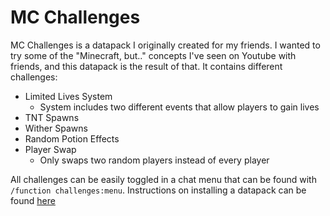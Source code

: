 # MC Challenges
MC Challenges is a datapack I originally created for my friends. I wanted to try some of the "Minecraft, but.." concepts I've seen on Youtube with friends, and this datapack is the result of that.
It contains different challenges:
- Limited Lives System
    - System includes two different events that allow players to gain lives
- TNT Spawns
- Wither Spawns
- Random Potion Effects
- Player Swap
    - Only swaps two random players instead of every player

All challenges can be easily toggled in a chat menu that can be found with `/function challenges:menu`.
Instructions on installing a datapack can be found [here](https://minecraft.fandom.com/wiki/Tutorials/Installing_a_data_pack)
